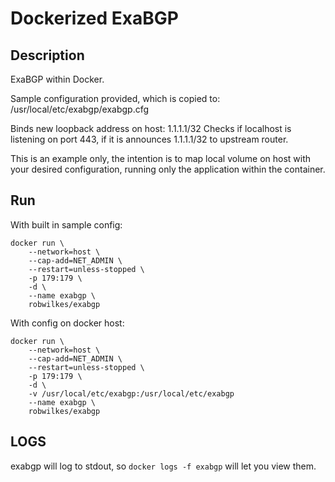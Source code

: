 # Dockerized ExaBGP #

## Description ##
ExaBGP within Docker.

Sample configuration provided, which is copied to:
/usr/local/etc/exabgp/exabgp.cfg

Binds new loopback address on host: 1.1.1.1/32
Checks if localhost is listening on port 443, if it is announces 1.1.1.1/32 to upstream router.

This is an example only, the intention is to map local volume on host with your desired configuration, running only the application within the container.

## Run ##
With built in sample config:
```
docker run \
    --network=host \
    --cap-add=NET_ADMIN \
    --restart=unless-stopped \
    -p 179:179 \
    -d \
    --name exabgp \
    robwilkes/exabgp
```

With config on docker host:
```
docker run \
    --network=host \
    --cap-add=NET_ADMIN \
    --restart=unless-stopped \
    -p 179:179 \
    -d \
    -v /usr/local/etc/exabgp:/usr/local/etc/exabgp
    --name exabgp \
    robwilkes/exabgp
```

## LOGS ##

exabgp will log to stdout, so ```docker logs -f exabgp``` will let you view them.